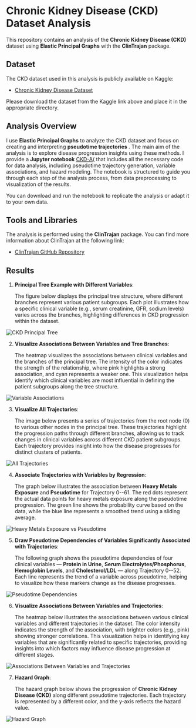 # Chronic Kidney Disease (CKD) Dataset Analysis

This repository contains an analysis of the **Chronic Kidney Disease (CKD)** dataset using **Elastic Principal Graphs** with the **ClinTrajan** package.

## Dataset

The CKD dataset used in this analysis is publicly available on Kaggle:

- [Chronic Kidney Disease Dataset](https://www.kaggle.com/datasets/rabieelkharoua/chronic-kidney-disease-dataset-analysis/)

Please download the dataset from the Kaggle link above and place it in the appropriate directory.

## Analysis Overview

I use **Elastic Principal Graphs** to analyze the CKD dataset and focus on creating and interpreting **pseudotime trajectories** . The main aim of the analysis is to explore disease progression insights using these methods.
I provide a **Jupyter notebook** [CKD-A](./CKD-A.ipynb)( that includes all the necessary code for data analysis, including pseudotime trajectory generation, variable associations, and hazard modeling. The notebook is structured to guide you through each step of the analysis process, from data preprocessing to visualization of the results.

You can download and run the notebook to replicate the analysis or adapt it to your own data.
## Tools and Libraries

The analysis is performed using the **ClinTrajan** package. You can find more information about ClinTrajan at the following link:

- [ClinTrajan GitHub Repository](https://github.com/auranic/ClinTrajan)

## Results 
1. **Principal Tree Example with Different Variables**: 
   
   The figure below displays the principal tree structure, where different branches represent various patient subgroups. Each plot illustrates how a specific clinical variable (e.g., serum creatinine, GFR, sodium levels) varies across the branches, highlighting differences in CKD progression within the dataset.

![CKD Principal Tree](./image/principal_tree_visexamples_CKD.png)

2. **Visualize Associations Between Variables and Tree Branches**:

   The heatmap visualizes the associations between clinical variables and the branches of the principal tree. The intensity of the color indicates the strength of the relationship, where pink highlights a strong association, and cyan represents a weaker one. This visualization helps identify which clinical variables are most influential in defining the patient subgroups along the tree structure.

![Variable Associations](./image/assoc_branches.png)


3. **Visualize All Trajectories**:

   The image below presents a series of trajectories from the root node (0) to various other nodes in the principal tree. These trajectories highlight the progression paths through different branches, allowing us to track changes in clinical variables across different CKD patient subgroups. Each trajectory provides insight into how the disease progresses for distinct clusters of patients.

![All Trajectories](./image/trajectories.png)


4. **Associate Trajectories with Variables by Regression**:

   The graph below illustrates the association between **Heavy Metals Exposure** and **Pseudotime** for Trajectory 0--61. The red dots represent the actual data points for heavy metals exposure along the pseudotime progression. The green line shows the probability curve based on the data, while the blue line represents a smoothed trend using a sliding average. 

![Heavy Metals Exposure vs Pseudotime](./image/Tra-P.png)

5. **Draw Pseudotime Dependencies of Variables Significantly Associated with Trajectories**:

   The following graph shows the pseudotime dependencies of four clinical variables — **Protein in Urine**, **Serum Electrolytes/Phosphorus**, **Hemoglobin Levels**, and **Cholesterol/LDL** — along Trajectory 0--52. Each line represents the trend of a variable across pseudotime, helping to visualize how these markers change as the disease progresses. 

![Pseudotime Dependencies](./image/Trajectory:8--57.png)


6. **Visualize Associations Between Variables and Trajectories**:

   The heatmap below illustrates the associations between various clinical variables and different trajectories in the dataset. The color intensity indicates the strength of the association, with brighter colors (e.g., pink) showing stronger correlations. This visualization helps in identifying key variables that are significantly related to specific trajectories, providing insights into which factors may influence disease progression at different stages.

![Associations Between Variables and Trajectories](./image/associations_trajectories.png)

7. **Hazard Graph**:

   The hazard graph below shows the progression of **Chronic Kidney Disease (CKD)** along different pseudotime trajectories. Each trajectory is represented by a different color, and the y-axis reflects the hazard value.

![Hazard Graph](./image/hazard.png)
